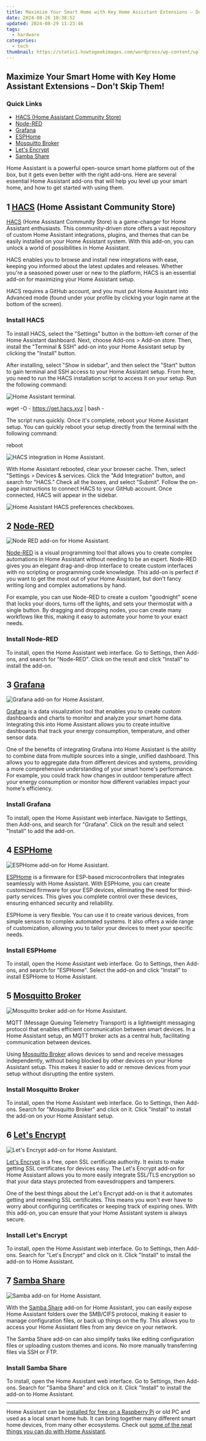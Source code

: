 ```yaml
---
title: Maximize Your Smart Home with Key Home Assistant Extensions – Don't Skip Them!
date: 2024-08-26 10:38:52
updated: 2024-08-29 11:23:46
tags:
  - hardware
categories:
  - tech
thumbnail: https://static1.howtogeekimages.com/wordpress/wp-content/uploads/2024/07/home-assistant-logo-with-some-automation-icons.jpg
---
```


## Maximize Your Smart Home with Key Home Assistant Extensions – Don't Skip Them!

### Quick Links

* [HACS (Home Assistant Community Store)](https://www.howtogeek.com/if-you-dont-have-these-add-ons-in-your-home-assistant-setup-youre-missing-out/#hacs-home-assistant-community-store)
* [Node-RED](https://screen-recording.techidaily.com/new-2024-approved-crafting-unique-ps3-gameplay-presentations-with-screen-recordings/)
* [Grafana](https://fox-direct.techidaily.com/2024-approved-engaging-with-audio-attenuation-procedures-in-audacity/)
* [ESPHome](https://buynow-marvelous.techidaily.com/hc-wxf991-review-high-quality-sharp-video/)
* [Mosquitto Broker](https://blog-min.techidaily.com/how-to-recover-lost-data-from-iphone-13-pro-after-ios-update-stellar-by-stellar-data-recovery-ios-iphone-data-recovery/)
* [Let's Encrypt](https://win-answers.techidaily.com/resolve-persistent-steam-crashes-with-these-easy-methods/)
* [Samba Share](https://instagram-video-recordings.techidaily.com/new-in-2024-how-to-time-your-instagram-content-for-max-engagement/)

 Home Assistant is a powerful open-source smart home platform out of the box, but it gets even better with the right add-ons. Here are several essential Home Assistant add-ons that will help you level up your smart home, and how to get started with using them.

## 1 [HACS](https://hacs.xyz) (Home Assistant Community Store) 

[HACS](https://hacs.xyz) (Home Assistant Community Store) is a game-changer for Home Assistant enthusiasts. This community-driven store offers a vast repository of custom Home Assistant integrations, plugins, and themes that can be easily installed on your Home Assistant system. With this add-on, you can unlock a world of possibilities in Home Assistant.

 HACS enables you to browse and install new integrations with ease, keeping you informed about the latest updates and releases. Whether you're a seasoned power user or new to the platform, HACS is an essential add-on for maximizing your Home Assistant setup.

 HACS requires a GitHub account, and you must put Home Assistant into Advanced mode (found under your profile by clicking your login name at the bottom of the screen).

###  Install HACS

 To install HACS, select the "Settings" button in the bottom-left corner of the Home Assistant dashboard. Next, choose Add-ons > Add-on store. Then, install the "Terminal & SSH" add-on into your Home Assistant setup by clicking the "Install" button.

 After installing, select "Show in sidebar", and then select the "Start" button to gain terminal and SSH access to your Home Assistant setup. From here, you need to run the HACS installation script to access it on your setup. Run the following command:

![Home Assistant terminal.](https://static1.howtogeekimages.com/wordpress/wp-content/uploads/2024/07/ha-hacs-ssh.png) 

wget -O - https://get.hacs.xyz | bash -

 The script runs quickly. Once it's complete, reboot your Home Assistant setup. You can quickly reboot your setup directly from the terminal with the following command:

reboot

![HACS integration in Home Assistant.](https://static1.howtogeekimages.com/wordpress/wp-content/uploads/2024/07/ha-hacs-inte.png) 

 With Home Assistant rebooted, clear your browser cache. Then, select "Settings > Devices & services. Click the "Add Integration" button, and search for "HACS." Check all the boxes, and select "Submit". Follow the on-page instructions to connect HACS to your GitHub account. Once connected, HACS will appear in the sidebar.

![Home Assistant HACS preferences checkboxes.](https://static1.howtogeekimages.com/wordpress/wp-content/uploads/2024/07/ha-hacs-sub.png) 

## 2 [Node-RED](https://community.home-assistant.io/t/home-assistant-community-add-on-node-red/55023) 

![Node RED add-on for Home Assistant.](https://static1.howtogeekimages.com/wordpress/wp-content/uploads/2024/07/ha-node.png) 

[Node-RED](https://community.home-assistant.io/t/home-assistant-community-add-on-node-red/55023) is a visual programming tool that allows you to create complex automations in Home Assistant without needing to be an expert. Node-RED gives you an elegant drag-and-drop interface to create custom interfaces with no scripting or programming code knowledge. This add-on is perfect if you want to get the most out of your Home Assistant, but don't fancy writing long and complex automations by hand.

 For example, you can use Node-RED to create a custom "goodnight" scene that locks your doors, turns off the lights, and sets your thermostat with a single button. By dragging and dropping nodes, you can create many workflows like this, making it easy to automate your home to your exact needs.

###  Install Node-RED

 To install, open the Home Assistant web interface. Go to Settings, then Add-ons, and search for "Node-RED". Click on the result and click "Install" to install the add-on.

## 3 [Grafana](https://community.home-assistant.io/t/home-assistant-community-add-on-grafana/54674) 

![Grafana add-on for Home Assistant.](https://static1.howtogeekimages.com/wordpress/wp-content/uploads/2024/07/ha-graf.png) 

[Grafana](https://community.home-assistant.io/t/home-assistant-community-add-on-grafana/54674) is a data visualization tool that enables you to create custom dashboards and charts to monitor and analyze your smart home data. Integrating this into Home Assistant allows you to create intuitive dashboards that track your energy consumption, temperature, and other sensor data.

 One of the benefits of integrating Grafana into Home Assistant is the ability to combine data from multiple sources into a single, unified dashboard. This allows you to aggregate data from different devices and systems, providing a more comprehensive understanding of your smart home's performance. For example, you could track how changes in outdoor temperature affect your energy consumption or monitor how different variables impact your home's efficiency.

###  Install Grafana

 To install, open the Home Assistant web interface. Navigate to Settings, then Add-ons, and search for "Grafana". Click on the result and select "Install" to add the add-on.

## 4 [ESPHome](https://esphome.io) 

![ESPHome add-on for Home Assistant.](https://static1.howtogeekimages.com/wordpress/wp-content/uploads/2024/07/ha-esp.png) 

[ESPHome](https://esphome.io) is a firmware for ESP-based microcontrollers that integrates seamlessly with Home Assistant. With ESPHome, you can create customized firmware for your ESP devices, eliminating the need for third-party services. This gives you complete control over these devices, ensuring enhanced security and reliability.

 ESPHome is very flexible. You can use it to create various devices, from simple sensors to complex automated systems. It also offers a wide range of customization, allowing you to tailor your devices to meet your specific needs.

###  Install ESPHome

 To install, open the Home Assistant web interface. Go to Settings, then Add-ons, and search for "ESPHome". Select the add-on and click "Install" to install ESPHome to Home Assistant.

## 5 [Mosquitto Broker](https://www.home-assistant.io/integrations/mqtt) 

![Mosquitto broker add-on for Home Assistant.](https://static1.howtogeekimages.com/wordpress/wp-content/uploads/2024/07/ha-mosquitto.png) 

 MQTT (Message Queuing Telemetry Transport) is a lightweight messaging protocol that enables efficient communication between smart devices. In a Home Assistant setup, an MQTT broker acts as a central hub, facilitating communication between devices.

 Using [Mosquitto Broker](https://www.home-assistant.io/integrations/mqtt) allows devices to send and receive messages independently, without being blocked by other devices on your Home Assistant setup. This makes it easier to add or remove devices from your setup without disrupting the entire system.

###  Install Mosquitto Broker

 To install, open the Home Assistant web interface. Go to Settings, then Add-ons. Search for "Mosquitto Broker" and click on it. Click "Install" to install the add-on on your Home Assistant setup.

## 6 [Let's Encrypt](https://letsencrypt.org) 

![Let's Encrypt add-on for Home Assistant.](https://static1.howtogeekimages.com/wordpress/wp-content/uploads/2024/07/ha-lets-encrypt.png) 

[Let's Encrypt](https://letsencrypt.org) is a free, open SSL certificate authority. It exists to make getting SSL certificates for devices easy. The Let's Encrypt add-on for Home Assistant allows you to more easily integrate SSL/TLS encryption so that your data stays protected from eavesdroppers and tamperers.

 One of the best things about the Let's Encrypt add-on is that it automates getting and renewing SSL certificates. This means you won't ever have to worry about configuring certificates or keeping track of expiring ones. With this add-on, you can ensure that your Home Assistant system is always secure.

###  Install Let's Encrypt

 To install, open the Home Assistant web interface. Go to Settings, then Add-ons. Search for "Let's Encrypt" and click on it. Click "Install" to install the add-on to Home Assistant.

## 7 [Samba Share](https://github.com/home-assistant/addons/blob/master/samba/DOCS.md) 

![Samba add-on for Home Assistant.](https://static1.howtogeekimages.com/wordpress/wp-content/uploads/2024/07/ha-smb.png) 

 With the [Samba Share](http://github.com/home-assistant/addons/blob/master/samba/DOCS.md) add-on for Home Assistant, you can easily expose Home Assistant folders over the SMB/CIFS protocol, making it easier to manage configuration files, or back up things on the fly. This allows you to access your Home Assistant files from any device on your network.

 The Samba Share add-on can also simplify tasks like editing configuration files or uploading custom themes and icons. No more manually transferring files via SSH or FTP.

###  Install Samba Share

 To install, open the Home Assistant web interface. Go to Settings, then Add-ons. Search for "Samba Share" and click on it. Click "Install" to install the add-on to Home Assistant.

---

 Home Assistant can be [installed for free on a Raspberry Pi](https://vp-tips.techidaily.com/essential-gopro-video-editors-for-pros-for-2024/) or old PC and used as a local smart home hub. It can bring together many different smart home devices, from many other ecosystems. Check out [some of the neat things you can do with Home Assistant](https://tech-savvy.techidaily.com/navigating-future-security-with-digital-intellect-insights-from-abbyy-industry-leaders/).

<ins class="adsbygoogle"
     style="display:block"
     data-ad-format="autorelaxed"
     data-ad-client="ca-pub-7571918770474297"
     data-ad-slot="1223367746"></ins>



<ins class="adsbygoogle"
     style="display:block"
     data-ad-client="ca-pub-7571918770474297"
     data-ad-slot="8358498916"
     data-ad-format="auto"
     data-full-width-responsive="true"></ins>
